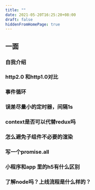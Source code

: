 ```yaml
---
title: ""
date: 2021-05-20T16:25:20+08:00
draft: false
hiddenFromHomePage: true
---
```



## 一面

### 自我介绍

### http2.0 和http1.0对比

### 事件循环

### 误差尽量小的定时器，间隔1s

### context是否可以代替redux吗

### 怎么避免子组件不必要的渲染

### 写一个promise.all

### 小程序和app 里的h5有什么区别

### 了解node吗？上线流程是什么样的？